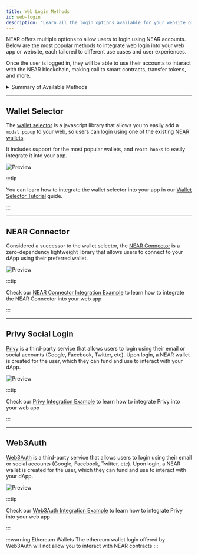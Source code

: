 ```yaml
---
title: Web Login Methods
id: web-login
description: "Learn all the login options available for your website or web app"
---
```


NEAR offers multiple options to allow users to login using NEAR accounts. Below are the most popular methods to
integrate web login into your web app or website, each tailored to different use cases and user experiences.

Once the user is logged in, they will be able to use their accounts to interact with the NEAR blockchain, making
call to smart contracts, transfer tokens, and more.

<details>

<summary> Summary of Available Methods </summary>

| Method                                    | Wallet Login | Social Login | Key Owners | Description                                      |
|-------------------------------------------|--------------|--------------|------------|--------------------------------------------------|
| [Wallet Selector](#wallet-selector)       | ✅            | ❌            | User       | Popup modal to select from existing NEAR wallets |
| [NEAR Connector](#near-connector)           | ✅            | ❌            | User       | Popup modal to select from existing NEAR wallets |
| [Privy Social Login](#privy-social-login) | ❌            | ✅            |            | Developer                                        |
| [Web3Auth](#web3auth)                     | ❌            | ✅            | User       | Login using email or social accounts             |

</details>

---

## Wallet Selector

The [wallet selector](https://github.com/near/wallet-selector) is a javascript library that allows you to easily add a `modal popup` to your web, so users can login using one of the existing [NEAR wallets](https://wallet.near.org).

It includes support for the most popular wallets, and `react hooks` to easily integrate it into your app.

![Preview](/docs/assets/tools/wallet-selector-preview.png)


:::tip

You can learn how to integrate the wallet selector into your app in our [Wallet Selector Tutorial](../tutorials/web-login/wallet-selector.md) guide.

:::

---

## NEAR Connector

Considered a successor to the wallet selector, the [NEAR Connector](https://github.com/AZbang/hot-connector) is a zero-dependency lightweight library that allows users to connect to your dApp using their preferred wallet.

![Preview](https://github.com/user-attachments/assets/c4422057-38bb-4cd9-8bd0-568e29f46280)

:::tip

Check our [NEAR Connector Integration Example](https://github.com/near-examples/hello-near-connector) to learn how to integrate the NEAR Connector into your web app

:::

---

## Privy Social Login

[Privy](https://www.privy.io/) is a third-party service that allows users to login using their email or social accounts (Google, Facebook, Twitter, etc). Upon login, a NEAR wallet is created for the user, which they can fund and use to interact with your dApp.

![Preview](https://framerusercontent.com/images/ugUCPrqIGlKFdxBwSbRoWriZtE.png?scale-down-to=2048&width=4018&height=2262)

:::tip

Check our [Privy Integration Example](https://github.com/near-examples/hello-privy/) to learn how to integrate Privy into your web app

:::

---

## Web3Auth

[Web3Auth](https://web3auth.io/) is a third-party service that allows users to login using their email or social accounts (Google, Facebook, Twitter, etc). Upon login, a NEAR wallet is created for the user, which they can fund and use to interact with your dApp.

![Preview](/docs/web3-apps/web3auth.jpeg)

:::tip

Check our [Web3Auth Integration Example](https://github.com/near-examples/hello-web3auth/) to learn how to integrate Privy into your web app

:::

:::warning Ethereum Wallets
The ethereum wallet login offered by Web3Auth will not allow you to interact with NEAR contracts
:::